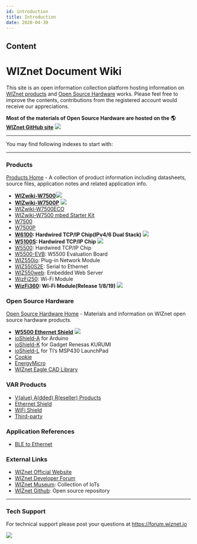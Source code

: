 ```yaml
---
id: introduction
title: Introduction
date: 2020-04-30
---
```



## Content
# WIZnet Document Wiki

This site is an open information collection platform hosting information
on [WIZnet products](Product/Products.md) and [Open Source Hardware](Product/Open-Source-Hardware/Open_Source_Hardware.md) works.
Please feel free to improve the contents, contributions from the
registered account would receive our appreciations.

**Most of the materials of Open Source Hardware are hosted on the
🌎[WIZnet GitHub site](https://github.com/Wiznet)**
![](/document_framework/img/github.png)

-----

You may find following indexes to start with:

-----



### Products

[Products Home](Product/Products.md) - A collection of product information
including datasheets, source files, application notes and related
application info.

  - **[WIZwiki-W7500](Product/iMCU/W7500/Overview.md)**![](/document_framework/img/star.png)
  - **[WIZwiki-W7500P](Product/iMCU/W7500P/Overview.md)**
    ![](/document_framework/img/star.png)
  - [WIZwiki-W7500ECO](Product/Mbed-WIZwiki-Platform/WIZwiki-W7500ECO/Overview.md)
  - [WIZwiki-W7500 mbed Starter Kit](Product/Mbed-WIZwiki-Platform/WIZwiki-W7500-Mbed-Starter-Kit/WIZwiki-W7500_Mbed_Starter_Kit.md)
  - [W7500](Product/iMCU/W7500/Overview.md)
  - [W7500P](Product/iMCU/W7500P/Overview.md)
  - **[W6100](Product/iEthernet/W6100/Overview.md): Hardwired TCP/IP Chip(IPv4/6 Dual Stack)** ![](/document_framework/img/star.png) 
  - **[W5100S](Product/iEthernet/W5100S/Overview.md): Hardwired TCP/IP Chip**
    ![](/document_framework/img/star.png) 
  - [W5500](/products/w5500/start): Hardwired TCP/IP Chip
  - [W5500-EVB](/products/w5500/w5500_evb/start): W5500 Evaluation Board
  - [WIZ550io](/products/wiz550io/start): Plug-in Network Module 
  - [WIZ550S2E](/products/wiz550s2e/start): Serial to Ethernet
  - [WIZ550web](/products/wiz550web/start): Embedded Web Server
  - [WizFi250](/products/WizFi250/start): Wi-Fi Module
  - **[WizFi360](/products/WizFi360/start): Wi-Fi Module(Release
    1/8/19)** ![](/etc/star.png)



### Open Source Hardware

[Open Source Hardware Home](osh) - Materials and information on WIZnet
open source hardware products.

  - **[W5500 Ethernet Shield](/osh/w5500_ethernet_shield/start)**
    ![](/etc/star.png)
  - [ioShield-A](/osh/ioshield-a/start) for Arduino
  - [ioShield-K](/osh/ioshield-k/start) for Gadget Renesas KURUMI
  - [ioShield-L](/osh/ioshield-l/start) for TI’s MSP430 LaunchPad
  - [Cookie](/osh/cookie/start)
  - [EnergyMicro](/osh/energymicro/start)
  - [WIZnet Eagle CAD Library](/design_guide/hardware/eaglecadlib/start)


### VAR Products

  - [V(alue) A(dded) R(eseller) Products](/oshw_using_wiznet)
  - [Ethernet Shield](/oshw_using_wiznet/ethernet)
  - [WiFi Shield](/oshw_using_wiznet/wifi)
  - [Third-party](/oshw_using_wiznet/var_products)




### Application References

  - [BLE to Ethernet](/oshw_using_wiznet/bletoethernet)


### External Links

  - [WIZnet Official Website](http://www.wiznet.io/)
  - [WIZnet Developer Forum](http://forum.wiznet.io/)
  - [WIZnet Museum](http://wiznetmuseum.com/): Collection of IoTs
  - [WIZnet Github](https://github.com/Wiznet): Open source repository


-----

### Tech Support

For technical support please post your questions at
<https://forum.wiznet.io>

![](/document_framework/img/mainlogo.jpg)
